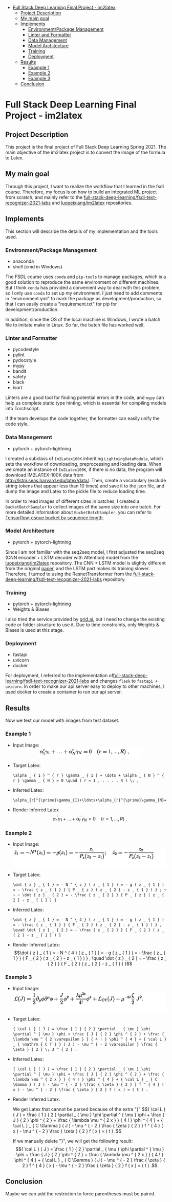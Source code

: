 - [Full Stack Deep Learning Final Project - im2latex](#full-stack-deep-learning-final-project---im2latex)
  - [Project Description](#project-description)
  - [My main goal](#my-main-goal)
  - [Implements](#implements)
    - [Environment/Package Management](#environmentpackage-management)
    - [Linter and Formatter](#linter-and-formatter)
    - [Data Management](#data-management)
    - [Model Architecture](#model-architecture)
    - [Training](#training)
    - [Deployment](#deployment)
  - [Results](#results)
    - [Example 1](#example-1)
    - [Example 2](#example-2)
    - [Example 3](#example-3)
  - [Conclusion](#conclusion)


# Full Stack Deep Learning Final Project - im2latex

## Project Description
This project is the final project of Full Stack Deep Learning Spring 2021. The main objective of the im2latex project is to convert the image of the formula to Latex.

## My main goal
Through this project, I want to realize the workflow that I learned in the fsdl course. Therefore, my focus is on how to build an integrated ML project from scratch, and mainly refer to the [full-stack-deep-learning/fsdl-text-recognizer-2021-labs](https://github.com/full-stack-deep-learning/fsdl-text-recognizer-2021-labs) and [luopeixiang/im2latex](https://github.com/luopeixiang/im2latex) repositories.

## Implements
This section will describe the details of my implementation and the tools used.

### Environment/Package Management
- anaconda
- shell (cmd in Windows)

The FSDL course uses `conda` and `pip-tools` to manage packages, which is a good solution to reproduce the same environment on different machines. But I think `conda` has provided a convenient way to deal with this problem, so I only use `conda` to set up my environment. I just need to add comments in "environment.yml" to mark the package as development/production, so that I can easily create a "requirement.txt" for pip for development/production.

In addition, since the OS of the local machine is Windows, I wrote a batch file to imitate make in Linux. So far, the batch file has worked well.

### Linter and Formatter
- pycodestyle
- pylint
- pydocstyle
- mypy
- bandit
- safety
- black
- isort

Linters are a good tool for finding potential errors in the code, and `mypy` can help us complete static type hinting, which is essential for compiling models into Torchscript.

If the team develops the code together, the formatter can easily unify the code style.


### Data Management
- pytorch + pytorch-lightning

I created a subclass of `Im2Latex100K` inheriting `LightningDataModule`, which sets the workflow of downloading, preprocessing and loading data. When we create an instance of `Im2Latex100K`, if there is no data, the program will download IM2LATEX-100K data from http://lstm.seas.harvard.edu/latex/data/. Then, create a vocabulary (exclude string tokens that appear less than 10 times) and save it to the json file, and dump the image and Latex to the pickle file to reduce loading time.

In order to read images of different sizes in batches, I created a `BucketBatchSampler` to collect images of the same size into one batch. For more detailed information about `BucketBatchSampler`, you can refer to [Tensorflow-esque bucket by sequence length](https://discuss.pytorch.org/t/tensorflow-esque-bucket-by-sequence-length/41284/13).

### Model Architecture
- pytorch + pytorch-lightning

Since I am not familiar with the seq2seq model, I first adjusted the seq2seq (CNN encoder + LSTM decoder with Attention) model from the [luopeixiang/im2latex](https://github.com/luopeixiang/im2latex) repository. 
The CNN + LSTM model is slightly different from the original [paper](http://lstm.seas.harvard.edu/latex/), and the LSTM part makes its training slower. Therefore, I turned to using the ResnetTransformer from the [full-stack-deep-learning/fsdl-text-recognizer-2021-labs](https://github.com/full-stack-deep-learning/fsdl-text-recognizer-2021-labs) repository.


### Training
- pytorch + pytorch-lightning
- Weights & Biases

I also tried the service provided by [grid.ai](https://www.grid.ai/), but I need to change the existing code or folder structure to use it. Due to time constraints, only Weights & Biases is used at this stage.

### Deployment
- fastapi
- uvicorn
- docker

For deployment, I referred to the implementation of[full-stack-deep-learning/fsdl-text-recognizer-2021-labs](https://github.com/full-stack-deep-learning/fsdl-text-recognizer-2021-labs) and changes `flask` to `fastapi + uvicorn`.
In order to make our api server easy to deploy to other machines, I used docker to create a container to run our api server.


## Results
Now we test our model with images from test dataset.

### Example 1
- Input Image:
  <img src=./images/7944775fc9.png alt="\alpha _ { 1 } ^ { r } \gamma _ { 1 } + \dots + \alpha _ { N } ^ { r } \gamma _ { N } = 0 \quad ( r = 1 , . . . , R ) \; ," style="display:block; margin:auto;" />

- Target Latex:
  ```
  \alpha _ { 1 } ^ { r } \gamma _ { 1 } + \dots + \alpha _ { N } ^ { r } \gamma _ { N } = 0 \quad ( r = 1 , . . . , R ) \; ,
  ```

- Inferred Latex:
  ```
  \alpha_{r}^{\prime}\gamma_{1}+\ldots+\alpha_{r}^{\prime}\gamma_{N}=0\quad(r=1,\ldots,R)\;,
  ```

- Render Inferred Latex
  $$\alpha_{r}^{\prime}\gamma_{1}+\ldots+\alpha_{r}^{\prime}\gamma_{N}=0\quad(r=1,\ldots,R)\;,$$


### Example 2
- Input Image:
  <img src=./images/566cf0c6f5.png alt="\dot { z } _ { 1 } = - N ^ { z } ( z _ { 1 } ) = - g ( z _ { 1 } ) = - \frac { z _ { 1 } } { P _ { z } ( z _ { 2 } - z _ { 1 } ) } ; ~ ~ ~ \dot { z } _ { 2 } = - \frac { z _ { 2 } } { P _ { z } ( z _ { 2 } - z _ { 1 } ) }"  style="display:block; margin:auto;" />

- Target Latex:
  ```
  \dot { z } _ { 1 } = - N ^ { z } ( z _ { 1 } ) = - g ( z _ { 1 } ) = - \frac { z _ { 1 } } { P _ { z } ( z _ { 2 } - z _ { 1 } ) } ; ~ ~ ~ \dot { z } _ { 2 } = - \frac { z _ { 2 } } { P _ { z } ( z _ { 2 } - z _ { 1 } ) }
  ```

- Inferred Latex:
  ```
  \dot { z } _ { 1 } = - N ^ { 4 } ( z _ { 1 } ) = - g ( z _ { 1 } ) = - \frac { z _ { 1 } } { F _ { 2 } ( z _ { 2 } - z _ { 1 } ) } , \quad \dot { z } _ { 2 } = - \frac { z _ { 2 } } { F _ { 2 } ( z _ { 2 } - z _ { 1 } ) }
  ```

- Render Inferred Latex:
  $$\dot { z } _ { 1 } = - N ^ { 4 } ( z _ { 1 } ) = - g ( z _ { 1 } ) = - \frac { z _ { 1 } } { F _ { 2 } ( z _ { 2 } - z _ { 1 } ) } , \quad \dot { z } _ { 2 } = - \frac { z _ { 2 } } { F _ { 2 } ( z _ { 2 } - z _ { 1 } ) }$$

### Example 3
- Input Image:
  <img src=./images/4c0185889d.png alt="\dot { z } _ { 1 } = - N ^ { z } ( z _ { 1 } ) = - g ( z _ { 1 } ) = - \frac { z _ { 1 } } { P _ { z } ( z _ { 2 } - z _ { 1 } ) } ; ~ ~ ~ \dot { z } _ { 2 } = - \frac { z _ { 2 } } { P _ { z } ( z _ { 2 } - z _ { 1 } ) }"  style="display:block; margin:auto;" />

- Target Latex:
  ```
  { \cal L } ( J ) = \frac { 1 } { 2 } \partial _ { \mu } \phi \partial ^ { \mu } \phi + \frac { J } { 2 } \phi ^ { 2 } + \frac { \lambda \mu ^ { 2 \varepsilon } } { 4 ! } \phi ^ { 4 } + { \cal L } _ { \mathrm { C T } } ( J ) - \mu ^ { - 2 \varepsilon } \frac { \zeta } { 2 } \; J ^ { 2 } .
  ```

- Inferred Latex:
  ```
  { \cal L } ( J ) = \frac { 1 } { 2 } \partial _ { \mu } \phi \partial ^ { \mu } \phi + \frac { J } { 2 } \phi ^ { 2 } + \frac { \lambda \mu ^ { 2 x } } { 4 ! } \phi ^ { 4 } + { \cal L } _ { C \Gamma } ( J ) - \mu ^ { - 2 } \frac { \zeta } { 2 } } f ^ { 4 } ( x ) - \mu ^ { - 2 } \frac { \zeta } { 2 } f ( x ) = ( t ) .
  ```

- Render Inferred Latex:
  
  We get Latex that cannot be parsed because of the extra "}"
  $${ \cal L } ( J ) = \frac { 1 } { 2 } \partial _ { \mu } \phi \partial ^ { \mu } \phi + \frac { J } { 2 } \phi ^ { 2 } + \frac { \lambda \mu ^ { 2 x } } { 4 ! } \phi ^ { 4 } + { \cal L } _ { C \Gamma } ( J ) - \mu ^ { - 2 } \frac { \zeta } { 2 } } f ^ { 4 } ( x ) - \mu ^ { - 2 } \frac { \zeta } { 2 } f ( x ) = ( t ) .$$
  
  If we manually delete "}", we will get the following result:
  $${ \cal L } ( J ) = \frac { 1 } { 2 } \partial _ { \mu } \phi \partial ^ { \mu } \phi + \frac { J } { 2 } \phi ^ { 2 } + \frac { \lambda \mu ^ { 2 x } } { 4 ! } \phi ^ { 4 } + { \cal L } _ { C \Gamma } ( J ) - \mu ^ { - 2 } \frac { \zeta } { 2 }  f ^ { 4 } ( x ) - \mu ^ { - 2 } \frac { \zeta } { 2 } f ( x ) = ( t ) .$$


## Conclusion
Maybe we can add the restriction to force parentheses must be paired.

